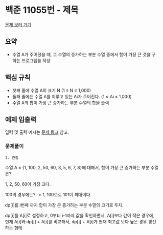 # 백준 11055번 - 제목

[문제 보러 가기](https://www.acmicpc.net/problem/11055)

## 요약

- 수열 A가 주어졌을 때, 그 수열의 증가하는 부분 수열 중에서 합이 가장 큰 것을 구하는 프로그램을 작성

## 핵심 규칙

- 첫째 줄에 수열 A의 크기 N (1 ≤ N ≤ 1,000)
- 둘째 줄에는 수열 A를 이루고 있는 Ai가 주어진다. (1 ≤ Ai ≤ 1,000)
- 수열 A의 합이 가장 큰 증가하는 부분 수열의 합을 출력

## 예제 입출력

입력 및 출력 예시는 [문제 링크](https://www.acmicpc.net/problem/11055) 참고.

### 문제풀이

`1. 관찰`

수열 A = {1, 100, 2, 50, 60, 3, 5, 6, 7, 8}에 대해서, 합이 가장 큰 증가하는 부분 수열은?

1, 2, 50, 60이 가장 크다.  

100의 경우에는? -> 1, 100으로 101이 최대이다.  

dp[i]를 i번째 까지 합이 가장 큰 증가하는 부분 수열의 크기로 두자.  

dp[i]를 A[i]로 설정하고, 0부터 i-1까지 값을 확인하면서, A[i]보다 값이 작은 경우에, 현재 A[i]와 dp[j] + A[i]를 비교해서, dp[j] + A[i]가 현재 최고값 보다 높은 경우 갱신하는 형태